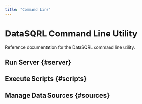 ```yaml
---
title: "Command Line"
---
```


# DataSQRL Command Line Utility

Reference documentation for the DataSQRL command line utility.

## Run Server {#server}


## Execute Scripts {#scripts}

## Manage Data Sources {#sources}